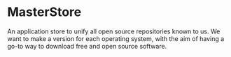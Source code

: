 # MasterStore
An application store to unify all open source repositories known to us. We want to make a version for each operating system, with the aim of having a go-to way to download free and open source software.
